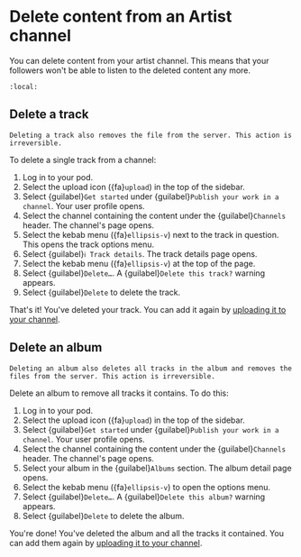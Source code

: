 # Delete content from an Artist channel

You can delete content from your artist channel. This means that your followers won't be able to listen to the deleted content any more.

```{contents}
:local:
```

## Delete a track

```{warning}
Deleting a track also removes the file from the server. This action is irreversible.
```

To delete a single track from a channel:

1. Log in to your pod.
2. Select the upload icon ({fa}`upload`) in the top of the sidebar.
3. Select {guilabel}`Get started` under {guilabel}`Publish your work in a channel`. Your user profile opens.
4. Select the channel containing the content under the {guilabel}`Channels` header. The channel's page opens.
5. Select the kebab menu ({fa}`ellipsis-v`) next to the track in question. This opens the track options menu.
6. Select {guilabel}`ℹ︎ Track details`. The track details page opens.
7. Select the kebab menu ({fa}`ellipsis-v`) at the top of the page.
8. Select {guilabel}`Delete…`. A {guilabel}`Delete this track?` warning appears.
9. Select {guilabel}`Delete` to delete the track.

That's it! You've deleted your track. You can add it again by [uploading it to your channel](upload_artist.md).

## Delete an album

```{warning}
Deleting an album also deletes all tracks in the album and removes the files from the server. This action is irreversible.
```

Delete an album to remove all tracks it contains. To do this:

1. Log in to your pod.
2. Select the upload icon ({fa}`upload`) in the top of the sidebar.
3. Select {guilabel}`Get started` under {guilabel}`Publish your work in a channel`. Your user profile opens.
4. Select the channel containing the content under the {guilabel}`Channels` header. The channel's page opens.
5. Select your album in the {guilabel}`Albums` section. The album detail page opens.
6. Select the kebab menu ({fa}`ellipsis-v`) to open the options menu.
7. Select {guilabel}`Delete…`. A {guilabel}`Delete this album?` warning appears.
8. Select {guilabel}`Delete` to delete the album.

You're done! You've deleted the album and all the tracks it contained. You can add them again by [uploading it to your channel](upload_artist.md).
